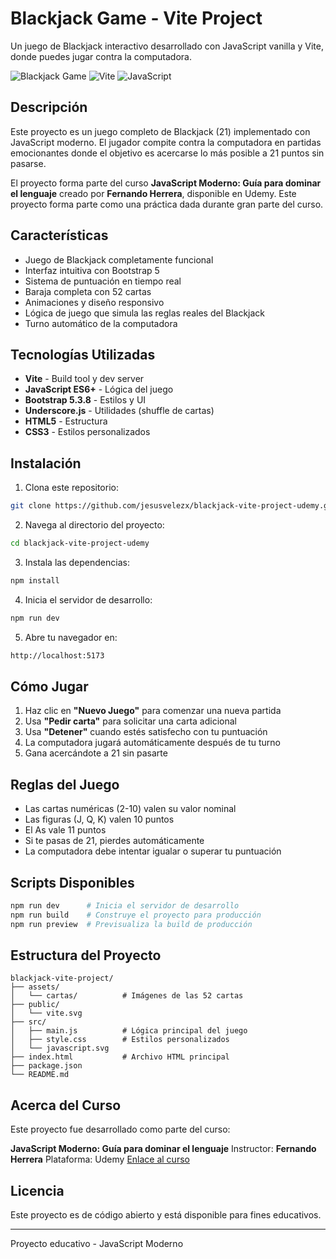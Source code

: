 # Blackjack Game - Vite Project

Un juego de Blackjack interactivo desarrollado con JavaScript vanilla y Vite, donde puedes jugar contra la computadora.

![Blackjack Game](https://img.shields.io/badge/Game-Blackjack-success)
![Vite](https://img.shields.io/badge/Vite-v7.1.7-646CFF?logo=vite)
![JavaScript](https://img.shields.io/badge/JavaScript-ES6+-F7DF1E?logo=javascript)

## Descripción

Este proyecto es un juego completo de Blackjack (21) implementado con JavaScript moderno. El jugador compite contra la computadora en partidas emocionantes donde el objetivo es acercarse lo más posible a 21 puntos sin pasarse.

El proyecto forma parte del curso **JavaScript Moderno: Guía para dominar el lenguaje** creado por **Fernando Herrera**, disponible en Udemy. Este proyecto forma parte como una práctica dada durante gran parte del curso.

## Características

- Juego de Blackjack completamente funcional
- Interfaz intuitiva con Bootstrap 5
- Sistema de puntuación en tiempo real
- Baraja completa con 52 cartas
- Animaciones y diseño responsivo
- Lógica de juego que simula las reglas reales del Blackjack
- Turno automático de la computadora

## Tecnologías Utilizadas

- **Vite** - Build tool y dev server
- **JavaScript ES6+** - Lógica del juego
- **Bootstrap 5.3.8** - Estilos y UI
- **Underscore.js** - Utilidades (shuffle de cartas)
- **HTML5** - Estructura
- **CSS3** - Estilos personalizados

## Instalación

1. Clona este repositorio:
```bash
git clone https://github.com/jesusvelezx/blackjack-vite-project-udemy.git
```

2. Navega al directorio del proyecto:
```bash
cd blackjack-vite-project-udemy
```

3. Instala las dependencias:
```bash
npm install
```

4. Inicia el servidor de desarrollo:
```bash
npm run dev
```

5. Abre tu navegador en:
```bash
http://localhost:5173
```

## Cómo Jugar

1. Haz clic en **"Nuevo Juego"** para comenzar una nueva partida
2. Usa **"Pedir carta"** para solicitar una carta adicional
3. Usa **"Detener"** cuando estés satisfecho con tu puntuación
4. La computadora jugará automáticamente después de tu turno
5. Gana acercándote a 21 sin pasarte

## Reglas del Juego

- Las cartas numéricas (2-10) valen su valor nominal
- Las figuras (J, Q, K) valen 10 puntos
- El As vale 11 puntos
- Si te pasas de 21, pierdes automáticamente
- La computadora debe intentar igualar o superar tu puntuación

## Scripts Disponibles

```bash
npm run dev      # Inicia el servidor de desarrollo
npm run build    # Construye el proyecto para producción
npm run preview  # Previsualiza la build de producción
```

## Estructura del Proyecto

```
blackjack-vite-project/
├── assets/
│   └── cartas/          # Imágenes de las 52 cartas
├── public/
│   └── vite.svg
├── src/
│   ├── main.js          # Lógica principal del juego
│   ├── style.css        # Estilos personalizados
│   └── javascript.svg
├── index.html           # Archivo HTML principal
├── package.json
└── README.md
```

## Acerca del Curso

Este proyecto fue desarrollado como parte del curso:

**JavaScript Moderno: Guía para dominar el lenguaje**
Instructor: **Fernando Herrera**
Plataforma: Udemy
[Enlace al curso](https://www.udemy.com/share/102Bgj3@WUAEnP6cEWj2Tlb2bHvuQWVJY1m4NXaHjRLZAD19IRi8x6wBQ2fA3kBqoHTE8He1yQ==/)

## Licencia

Este proyecto es de código abierto y está disponible para fines educativos.

---

Proyecto educativo - JavaScript Moderno